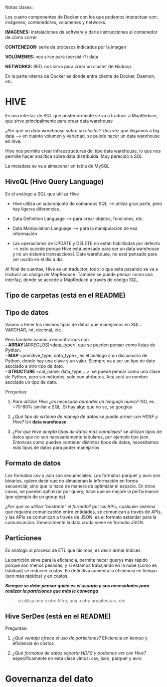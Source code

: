 Notas clases:

Los cuatro componentes de Docker con los que podemos interactuar son: imágenes, contenedores, volúmenes y networks.

**IMAGENES:** instalaciones de software y darle instrucciones al contenedor de cómo correr

**CONTENEDOR:** serie de procesos indicados por la imagen

**VOLÚMENES:** nos sirve para (persistir?) data

**NETWORKS:** RED. nos sirva para crear un cluster de Hadoop

En la parte interna de Docker es donde entra cliente de Docker, Daemon, etc.

# HIVE
Es una interfaz de SQL que posteriormente se va a traducir a MapReduce, que sirve principalmente para crear data warehouse

*¿Por qué un data warehouse sobre un cluster?*
Una vez que llegamos a big data --> en cuanto volumen y variedad, se puede hacer un data warehouse en hive.

Hive nos permite crear infraestructuras del tipo data warehouse, lo que nos permite hacer analítica sobre data distribuida. Muy parecido a SQL

La metadata se va a almacenar en tabla de MySQL

## HiveQL (Hive Query Language)
Es el análogo a SQL que utiliza Hive

- Hive utiliza un subconjunto de comandos SQL --> utiliza gran parte, pero hay ligeras diferencias.

- Data Definition Language --> para crear objetos, funciones, etc.

- Data Manipulation Language --> para la manipulación de esa información

- Las operaciones de UPDATE y DELETE no están habilitadas por defecto --> esto sucede porque Hive está pensado para ser un data warehouse y no un sistema transaccional.
Data warehouse, no está pensado para ser usado en el día a día

Al final de cuentas, Hive es un traductor, todo lo que está pasando se va a traducir un código de MapReduce.
También se puede pensar como una interfaz, donde se accede a MapReduce a través de código SQL.

## Tipo de carpetas (está en el README)

## Tipo de datos
Vamos a tener los mismos tipos de datos que manejamos en SQL: VARCHAR, int, decimal, etc.

Pero también vamos a encontrarnos con <br>
**- ARRAY**(ARREGLOS)<data_type>, que se pueden pensar como listas de Python.<br>
**- MAP** <primitive_type, data_type>, es el análogo a un diccionario de Python, donde hay una clave y un valor. Siempre va a ser un tipo de dato asociado a otro tipo de dato.<br>
**- STRUCTURE** <col_name: data_type,...>, se puede pensar como una clase de Python, pero sin métodos, solo con atributos. Acá será un nombre asociado un tipo de dato.<br>

Preguntas:
1. *Para utilizar Hive ¿es necesario aprender un lenguaje nuevo?* NO, es ~70-80% similar a SQL. Si hay algo que no se, se googlea

2. *¿Qué tipo de sistema de manejo de datos se puede armar con HDSF y Hive?* Un **data warehouse**.

3. *¿Por qué Hive acepta tipos de datos más complejos?* se utilizan tipos de datos que no son necesariamente tabulares, por ejemplo tipo json. Entonces como pueden contener distintos tipos de datos, necesitamos más tipos de datos para poder manejarlos.

## Formato de datos
Los formatos csv y json son secuenciales.
Los formatos parquet y avro son binarios, quiere decir que no almacenan la información en forma secuencial, sino que lo hace de manera de optimizar el espacio. En otros casos, se pueden optimizar por query, hace que se mejore la performance (por ejemplo de un group by).

*¿Por qué se utiliza "bastante" el formato?* por las APIs, cualquier sistema que requiera comunicación entre entidades, se comunican a través de APIs, y las APIs se comunican a través de JSON. es el formato estándar para la comunicación.
Generalmente la data cruda viene en formato JSON. 

## Particiones
Es análogo al proceso de ETL que hicimos, es decir armar índices

La partición sirve para la eficiencia, permite hacer querys más rápido porque son menos pesadas, y si estamos trabajando en la nube (como es habitual) se reducen costos. En definitiva aumenta la eficiencia en tiempo (son más rápidos) y en costos.

***Siempre se debe pensar quién es el usuario y sus necesidades para realizar la particiones que más le convenga***
> si utiliza uno u otro filtro, una u otra arquitectura, etc

## Hive SerDes (está en el README)

Preguntas:
1. *¿Qué ventaja ofrece el uso de particiones?* Eficiencia en tiempo y eficiencia en costos

2. *¿Qué formatos de datos soporta HDFS y podemos ver con Hive?* específicamente en esta clase vimos: csv, json, parquet y avro 

# Governanza del dato
